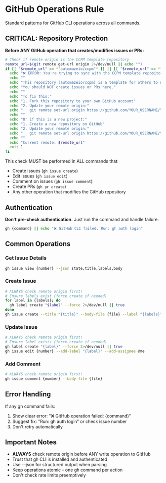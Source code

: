 # GitHub Operations Rule

Standard patterns for GitHub CLI operations across all commands.

## CRITICAL: Repository Protection

**Before ANY GitHub operation that creates/modifies issues or PRs:**

```bash
# Check if remote origin is the CCPM template repository
remote_url=$(git remote get-url origin 2>/dev/null || echo "")
if [[ "$remote_url" == *"automazeio/ccpm"* ]] || [[ "$remote_url" == *"automazeio/ccpm.git"* ]]; then
  echo "❌ ERROR: You're trying to sync with the CCPM template repository!"
  echo ""
  echo "This repository (automazeio/ccpm) is a template for others to use."
  echo "You should NOT create issues or PRs here."
  echo ""
  echo "To fix this:"
  echo "1. Fork this repository to your own GitHub account"
  echo "2. Update your remote origin:"
  echo "   git remote set-url origin https://github.com/YOUR_USERNAME/YOUR_REPO.git"
  echo ""
  echo "Or if this is a new project:"
  echo "1. Create a new repository on GitHub"
  echo "2. Update your remote origin:"
  echo "   git remote set-url origin https://github.com/YOUR_USERNAME/YOUR_REPO.git"
  echo ""
  echo "Current remote: $remote_url"
  exit 1
fi
```

This check MUST be performed in ALL commands that:
- Create issues (`gh issue create`)
- Edit issues (`gh issue edit`)
- Comment on issues (`gh issue comment`)
- Create PRs (`gh pr create`)
- Any other operation that modifies the GitHub repository

## Authentication

**Don't pre-check authentication.** Just run the command and handle failure:

```bash
gh {command} || echo "❌ GitHub CLI failed. Run: gh auth login"
```

## Common Operations

### Get Issue Details
```bash
gh issue view {number} --json state,title,labels,body
```

### Create Issue
```bash
# ALWAYS check remote origin first!
# Ensure labels exist (force create if needed)
for label in {labels}; do
  gh label create "$label" --force 2>/dev/null || true
done
gh issue create --title "{title}" --body-file {file} --label "{labels}"
```

### Update Issue
```bash
# ALWAYS check remote origin first!
# Ensure label exists (force create if needed)
gh label create "{label}" --force 2>/dev/null || true
gh issue edit {number} --add-label "{label}" --add-assignee @me
```

### Add Comment
```bash
# ALWAYS check remote origin first!
gh issue comment {number} --body-file {file}
```

## Error Handling

If any gh command fails:
1. Show clear error: "❌ GitHub operation failed: {command}"
2. Suggest fix: "Run: gh auth login" or check issue number
3. Don't retry automatically

## Important Notes

- **ALWAYS** check remote origin before ANY write operation to GitHub
- Trust that gh CLI is installed and authenticated
- Use --json for structured output when parsing
- Keep operations atomic - one gh command per action
- Don't check rate limits preemptively
